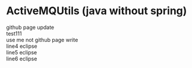 # ActiveMQUtils (java without spring)
github page update </br>
test111  </br>
use me not github page write  </br>
line4 eclipse  </br>
line5 eclipse  </br>
line6 eclipse  </br>
